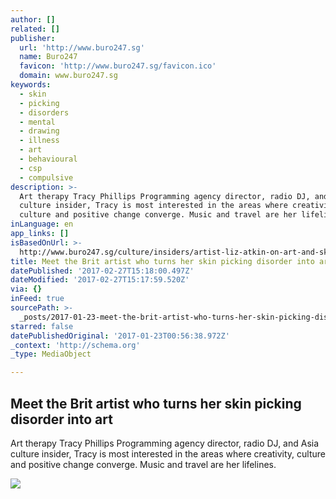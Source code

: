 ```yaml
---
author: []
related: []
publisher:
  url: 'http://www.buro247.sg'
  name: Buro247
  favicon: 'http://www.buro247.sg/favicon.ico'
  domain: www.buro247.sg
keywords:
  - skin
  - picking
  - disorders
  - mental
  - drawing
  - illness
  - art
  - behavioural
  - csp
  - compulsive
description: >-
  Art therapy Tracy Phillips Programming agency director, radio DJ, and Asia
  culture insider, Tracy is most interested in the areas where creativity,
  culture and positive change converge. Music and travel are her lifelines.
inLanguage: en
app_links: []
isBasedOnUrl: >-
  http://www.buro247.sg/culture/insiders/artist-liz-atkin-on-art-and-skin-picking-disorder.html
title: Meet the Brit artist who turns her skin picking disorder into art
datePublished: '2017-02-27T15:18:00.497Z'
dateModified: '2017-02-27T15:17:59.520Z'
via: {}
inFeed: true
sourcePath: >-
  _posts/2017-01-23-meet-the-brit-artist-who-turns-her-skin-picking-disorder-int.md
starred: false
datePublishedOriginal: '2017-01-23T00:56:38.972Z'
_context: 'http://schema.org'
_type: MediaObject

---
```

<article style=""><h1>Meet the Brit artist who turns her skin picking disorder into art</h1><p>Art therapy Tracy Phillips Programming agency director, radio DJ, and Asia culture insider, Tracy is most interested in the areas where creativity, culture and positive change converge. Music and travel are her lifelines.</p><img src="http://www.buro247.sg/thumb/640x960_8/images/culture/liz-atkin-silent-lament-buro247-sg-story_1.jpg" /></article>